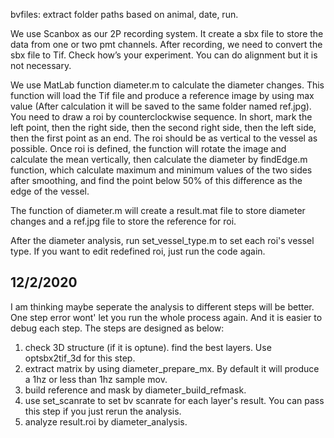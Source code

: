 bvfiles: extract folder paths based on animal, date, run.

We use Scanbox as our 2P recording system. It create a sbx file to store the data from one or two pmt channels. After recording, we need to convert the sbx file to Tif. Check how’s your experiment. You can do alignment but it is not necessary. 

We use MatLab function diameter.m to calculate the diameter changes. This function will load the Tif file and produce a reference image by using max value (After calculation it will be saved to the same folder named ref.jpg). You need to draw a roi by counterclockwise sequence. In short, mark the left point, then the right side, then the second right side, then the left side, then the first point as an end. The roi should be as vertical to the vessel as possible. Once roi is defined, the function will rotate the image and calculate the mean vertically, then calculate the diameter by findEdge.m function, which calculate maximum and minimum values of the two sides after smoothing, and find the point below 50% of this difference as the edge of the vessel.

The function of diameter.m will create a result.mat file to store diameter changes and a ref.jpg file to store the reference for roi. 

After the diameter analysis, run set_vessel_type.m to set each roi's vessel type. If you want to edit redefined roi, just run the code again.

## 12/2/2020
I am thinking maybe seperate the analysis to different steps will be better. One step error wont' let you run the whole process again. And it is easier to debug each step. The steps are designed as below:

1. check 3D structure (if it is optune). find the best layers. Use optsbx2tif_3d for this step.
2. extract matrix by using diameter_prepare_mx. By default it will produce a 1hz or less than 1hz sample mov.
3. build reference and mask by diameter_build_refmask. 
4. use set_scanrate to set bv scanrate for each layer's result. You can pass this step if you just rerun the analysis.
5. analyze result.roi by diameter_analysis.